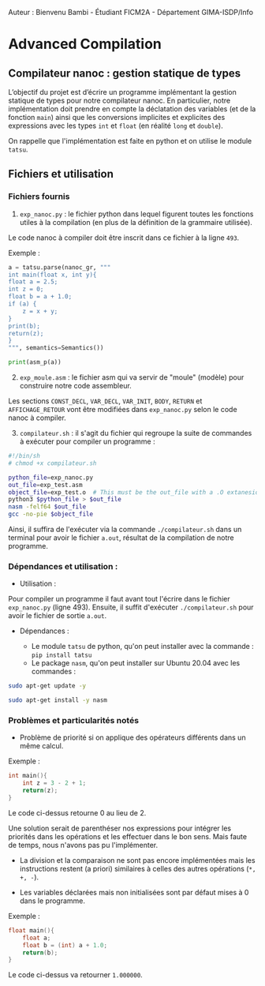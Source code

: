 Auteur : Bienvenu Bambi - Étudiant FICM2A - Département GIMA-ISDP/Info

# Advanced Compilation


## Compilateur nanoc : gestion statique de types
  
L’objectif du projet est d’écrire un programme implémentant la gestion statique de types pour notre compilateur nanoc. En particulier, notre implémentation doit prendre en compte la déclatation des variables (et de la fonction ```main```) ainsi que les conversions implicites et explicites des expressions avec les types ```int``` et ```float``` (en réalité ```long``` et ```double```).

On rappelle que l'implémentation est faite en python et on utilise le module ```tatsu```.


## Fichiers et utilisation

### Fichiers fournis

1. ```exp_nanoc.py``` : le fichier python dans lequel figurent toutes les fonctions utiles à la compilation (en plus de la définition de la grammaire utilisée).

Le code nanoc à compiler doit être inscrit dans ce fichier à la ligne ```493```.

Exemple :

```python
a = tatsu.parse(nanoc_gr, """
int main(float x, int y){
float a = 2.5;
int z = 0;
float b = a + 1.0;
if (a) {
    z = x + y;
}
print(b);
return(z);
}
""", semantics=Semantics())

print(asm_p(a))
```

2. ```exp_moule.asm``` : le fichier asm qui va servir de "moule" (modèle) pour construire notre code assembleur. 

Les sections ```CONST_DECL```, ```VAR_DECL```, ```VAR_INIT```, ```BODY```, ```RETURN``` et ```AFFICHAGE_RETOUR``` vont être modifiées dans ```exp_nanoc.py``` selon le code nanoc à compiler.

3. ```compilateur.sh``` : il s'agit du fichier qui regroupe la suite de commandes à exécuter pour compiler un programme :

```sh
#!/bin/sh
# chmod +x compilateur.sh

python_file=exp_nanoc.py
out_file=exp_test.asm
object_file=exp_test.o  # This must be the out_file with a .O extanesion
python3 $python_file > $out_file
nasm -felf64 $out_file
gcc -no-pie $object_file
```

Ainsi, il suffira de l'exécuter via la commande ```./compilateur.sh``` dans un terminal pour avoir le fichier ```a.out```, résultat de la compilation de notre programme.


### Dépendances et utilisation :

- Utilisation :

Pour compiler un programme il faut avant tout l'écrire dans le fichier ```exp_nanoc.py``` (ligne 493). Ensuite, il suffit d'exécuter ```./compilateur.sh``` pour avoir le fichier de sortie ```a.out```.

- Dépendances :

  - Le module ```tatsu``` de python, qu'on peut installer avec la commande : ```pip install tatsu```
  - Le package ```nasm```, qu'on peut installer sur Ubuntu 20.04 avec les commandes :

```bash
sudo apt-get update -y
```
```bash
sudo apt-get install -y nasm
```


### Problèmes et particularités notés

- Problème de priorité si on applique des opérateurs différents dans un même calcul. 

Exemple : 
```C
int main(){
    int z = 3 - 2 + 1;
    return(z);
}
``` 
Le code ci-dessus retourne 0 au lieu de 2.

Une solution serait de parenthéser nos expressions pour intégrer les priorités dans les opérations et les effectuer dans le bon sens. Mais faute de temps, nous n'avons pas pu l'implémenter.

- La division et la comparaison ne sont pas encore implémentées mais les instructions restent (a priori) similaires à celles des autres opérations (```*, +, -```).

- Les variables déclarées mais non initialisées sont par défaut mises à 0 dans le programme.

Exemple :
```C
float main(){
    float a;
    float b = (int) a + 1.0;
    return(b);
}
```
Le code ci-dessus va retourner ```1.000000```.
